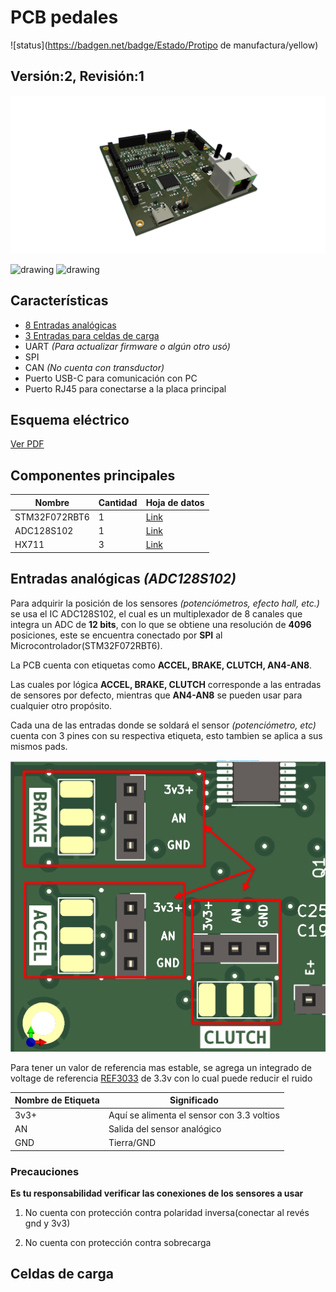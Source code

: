 # PCB pedales
![status](https://badgen.net/badge/Estado/Protipo de manufactura/yellow)
## Versión:2, Revisión:1

![PCB pedales v2 Rev1](./img/Pedals3.png)

<img src="../img/front_bgr.png" alt="drawing" width="350"/>
<img src="../img/back_bgr.png" alt="drawing" width="350"/>

## Características

- [8 Entradas analógicas](#entradas-analogicas-adc128s102)
- [3 Entradas para celdas de carga](#celdas-de-carga)
- UART _(Para actualizar firmware o algún otro usó)_
- SPI
- CAN _(No cuenta con transductor)_
- Puerto USB-C para comunicación con PC
- Puerto RJ45 para conectarse a la placa principal

## Esquema eléctrico 

[Ver PDF](./pdfs/kicad_schematic.pdf)

## Componentes principales

|Nombre|Cantidad|Hoja de datos|
|-|-|-|
|STM32F072RBT6|1|[Link](https://datasheet.lcsc.com/lcsc/1809301214_STMicroelectronics-STM32F072RBT6_C46046.pdf)|
|ADC128S102|1|[Link](https://datasheet.lcsc.com/lcsc/2304140030_Texas-Instruments-ADC128S102CIMTX-NOPB_C179666.pdf)|
|HX711|3|[Link](https://cdn.sparkfun.com/datasheets/Sensors/ForceFlex/hx711_english.pdf)|


## Entradas analógicas _(ADC128S102)_

Para adquirir la posición de los sensores _(potenciómetros, efecto hall, etc.)_
se usa el IC ADC128S102, el cual es un multiplexador de 8 canales que integra un 
ADC de **12 bits**, con lo que se obtiene una resolución de **4096** posiciones, este
se encuentra conectado por **SPI** al Microcontrolador(STM32F072RBT6).

La PCB cuenta con etiquetas como **ACCEL, BRAKE, CLUTCH, AN4-AN8**.

Las cuales por lógica **ACCEL, BRAKE, CLUTCH** corresponde a las entradas de sensores 
por defecto, mientras que **AN4-AN8** se pueden usar para cualquier otro propósito.

Cada una de las entradas donde se soldará el sensor _(potenciómetro, etc)_ cuenta con 
3 pines con su respectiva etiqueta, esto tambien se aplica a sus mismos pads.

![entradas](./img/señales.png)

Para tener un valor de referencia mas estable, se agrega un integrado de voltage de
referencia [REF3033](http://www.ti.com/lit/ds/symlink/ref3033.pdf) de 3.3v con lo cual
puede reducir el ruido

|Nombre de Etiqueta|Significado|
|-|-|
|3v3+|Aquí se alimenta el sensor con 3.3 voltios|
|AN|Salida del sensor analógico|
|GND|Tierra/GND|

### Precauciones

**Es tu responsabilidad verificar las conexiones de los sensores a usar**

1. No cuenta con protección contra polaridad inversa(conectar al revés gnd y 3v3)

2. No cuenta con protección contra sobrecarga

## Celdas de carga
